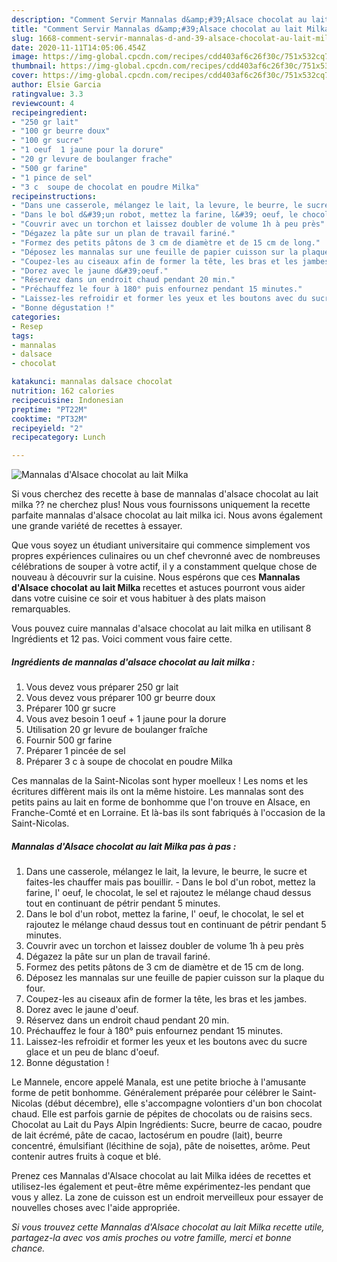 ```yaml
---
description: "Comment Servir Mannalas d&amp;#39;Alsace chocolat au lait Milka"
title: "Comment Servir Mannalas d&amp;#39;Alsace chocolat au lait Milka"
slug: 1668-comment-servir-mannalas-d-and-39-alsace-chocolat-au-lait-milka
date: 2020-11-11T14:05:06.454Z
image: https://img-global.cpcdn.com/recipes/cdd403af6c26f30c/751x532cq70/mannalas-dalsace-chocolat-au-lait-milka-photo-principale-de-la-recette.jpg
thumbnail: https://img-global.cpcdn.com/recipes/cdd403af6c26f30c/751x532cq70/mannalas-dalsace-chocolat-au-lait-milka-photo-principale-de-la-recette.jpg
cover: https://img-global.cpcdn.com/recipes/cdd403af6c26f30c/751x532cq70/mannalas-dalsace-chocolat-au-lait-milka-photo-principale-de-la-recette.jpg
author: Elsie Garcia
ratingvalue: 3.3
reviewcount: 4
recipeingredient:
- "250 gr lait"
- "100 gr beurre doux"
- "100 gr sucre"
- "1 oeuf  1 jaune pour la dorure"
- "20 gr levure de boulanger frache"
- "500 gr farine"
- "1 pince de sel"
- "3 c  soupe de chocolat en poudre Milka"
recipeinstructions:
- "Dans une casserole, mélangez le lait, la levure, le beurre, le sucre et faites-les chauffer mais pas bouillir. Dans le bol d&#39;un robot, mettez la farine, l&#39; oeuf, le chocolat, le sel et rajoutez le mélange chaud dessus tout en continuant de pétrir pendant 5 minutes."
- "Dans le bol d&#39;un robot, mettez la farine, l&#39; oeuf, le chocolat, le sel et rajoutez le mélange chaud dessus tout en continuant de pétrir pendant 5 minutes."
- "Couvrir avec un torchon et laissez doubler de volume 1h à peu près"
- "Dégazez la pâte sur un plan de travail fariné."
- "Formez des petits pâtons de 3 cm de diamètre et de 15 cm de long."
- "Déposez les mannalas sur une feuille de papier cuisson sur la plaque du four."
- "Coupez-les au ciseaux afin de former la tête, les bras et les jambes."
- "Dorez avec le jaune d&#39;oeuf."
- "Réservez dans un endroit chaud pendant 20 min."
- "Préchauffez le four à 180° puis enfournez pendant 15 minutes."
- "Laissez-les refroidir et former les yeux et les boutons avec du sucre glace et un peu de blanc d&#39;oeuf."
- "Bonne dégustation !"
categories:
- Resep
tags:
- mannalas
- dalsace
- chocolat

katakunci: mannalas dalsace chocolat 
nutrition: 162 calories
recipecuisine: Indonesian
preptime: "PT22M"
cooktime: "PT32M"
recipeyield: "2"
recipecategory: Lunch

---
```



![Mannalas d&#39;Alsace chocolat au lait Milka](https://img-global.cpcdn.com/recipes/cdd403af6c26f30c/751x532cq70/mannalas-dalsace-chocolat-au-lait-milka-photo-principale-de-la-recette.jpg)

Si vous cherchez des recette à base de mannalas d&#39;alsace chocolat au lait milka ?? ne cherchez plus! Nous vous fournissons uniquement la recette parfaite mannalas d&#39;alsace chocolat au lait milka ici. Nous avons également une grande variété de recettes à essayer.

Que vous soyez un étudiant universitaire qui commence simplement vos propres expériences culinaires ou un chef chevronné avec de nombreuses célébrations de souper à votre actif, il y a constamment quelque chose de nouveau à découvrir sur la cuisine. Nous espérons que ces <strong> Mannalas d&#39;Alsace chocolat au lait Milka </strong> recettes et astuces pourront vous aider dans votre cuisine ce soir et vous habituer à des plats maison remarquables.

<!--inarticleads1-->

Vous pouvez cuire mannalas d&#39;alsace chocolat au lait milka en utilisant 8 Ingrédients et 12 pas. Voici comment vous faire cette.

##### Ingrédients de mannalas d&#39;alsace chocolat au lait milka :

1. Vous devez vous préparer 250 gr lait
1. Vous devez vous préparer 100 gr beurre doux
1. Préparer 100 gr sucre
1. Vous avez besoin 1 oeuf + 1 jaune pour la dorure
1. Utilisation 20 gr levure de boulanger fraîche
1. Fournir 500 gr farine
1. Préparer 1 pincée de sel
1. Préparer 3 c à soupe de chocolat en poudre Milka


Ces mannalas de la Saint-Nicolas sont hyper moelleux ! Les noms et les écritures diffèrent mais ils ont la même histoire. Les mannalas sont des petits pains au lait en forme de bonhomme que l&#39;on trouve en Alsace, en Franche-Comté et en Lorraine. Et là-bas ils sont fabriqués à l&#39;occasion de la Saint-Nicolas. 

<!--inarticleads2-->

##### Mannalas d&#39;Alsace chocolat au lait Milka pas à pas :

1. Dans une casserole, mélangez le lait, la levure, le beurre, le sucre et faites-les chauffer mais pas bouillir. - Dans le bol d&#39;un robot, mettez la farine, l&#39; oeuf, le chocolat, le sel et rajoutez le mélange chaud dessus tout en continuant de pétrir pendant 5 minutes.
1. Dans le bol d&#39;un robot, mettez la farine, l&#39; oeuf, le chocolat, le sel et rajoutez le mélange chaud dessus tout en continuant de pétrir pendant 5 minutes.
1. Couvrir avec un torchon et laissez doubler de volume 1h à peu près
1. Dégazez la pâte sur un plan de travail fariné.
1. Formez des petits pâtons de 3 cm de diamètre et de 15 cm de long.
1. Déposez les mannalas sur une feuille de papier cuisson sur la plaque du four.
1. Coupez-les au ciseaux afin de former la tête, les bras et les jambes.
1. Dorez avec le jaune d&#39;oeuf.
1. Réservez dans un endroit chaud pendant 20 min.
1. Préchauffez le four à 180° puis enfournez pendant 15 minutes.
1. Laissez-les refroidir et former les yeux et les boutons avec du sucre glace et un peu de blanc d&#39;oeuf.
1. Bonne dégustation !


Le Mannele, encore appelé Manala, est une petite brioche à l&#39;amusante forme de petit bonhomme. Généralement préparée pour célébrer le Saint-Nicolas (début décembre), elle s&#39;accompagne volontiers d&#39;un bon chocolat chaud. Elle est parfois garnie de pépites de chocolats ou de raisins secs. Chocolat au Lait du Pays Alpin Ingrédients: Sucre, beurre de cacao, poudre de lait écrémé, pâte de cacao, lactosérum en poudre (lait), beurre concentré, émulsifiant (lécithine de soja), pâte de noisettes, arôme. Peut contenir autres fruits à coque et blé. 

<!--inarticleads1-->

<p>
Prenez ces Mannalas d&#39;Alsace chocolat au lait Milka idées de recettes et utilisez-les également et peut-être même expérimentez-les pendant que vous y allez. La zone de cuisson est un endroit merveilleux pour essayer de nouvelles choses avec l'aide appropriée.
</p>

<p>
<i>Si vous trouvez cette Mannalas d&#39;Alsace chocolat au lait Milka recette utile, partagez-la avec vos amis proches ou votre famille, merci et bonne chance.</i>
</p>
